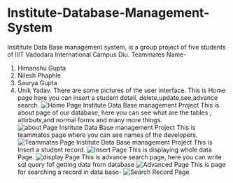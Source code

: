 # Institute-Database-Management-System
Insititute Data Base management system, is a group project of five students of IIIT Vadodara International Campus Diu.
Teammates Name-
1. Himanshu Gupta
2. Nilesh Phaphle
3. Saurya Gupta
4. Unik Yadav.
There are some pictures of the user interface.
This is Home page here you can insert a student detail, delete,update,see,advance search.
![Home Page Institute Data Base management Project](https://github.com/himanshug9119/Personal-Website/assets/98010161/a9e23b13-7933-4b9d-9646-16934c5ceea8)
This is about page of our database, here you can see what are the tables , attirbuts,and normal forms and many more things.
![about Page Institute Data Base management Project](https://github.com/himanshug9119/Personal-Website/assets/98010161/879c4a5d-1faf-436b-93fa-40a15a8dd8b3)
This is teammates page where you can see names of the developers.
![Teammates Page Institute Data Base management Project](https://github.com/himanshug9119/Personal-Website/assets/98010161/932b2275-97ff-4adf-ae49-1d833a0f6737)
This is Insert a student record.
![Insert Page](https://github.com/himanshug9119/Personal-Website/assets/98010161/f0e40a15-2a08-403d-b04d-92a252cfe207)
This is displaying whole data Page.
![display Page](https://github.com/himanshug9119/Personal-Website/assets/98010161/f1c19635-4f03-47cb-b1d7-2b10d7887acf)
This is advance search page, here you can write sql query fof getting data from database
![Advanced Page](https://github.com/himanshug9119/Personal-Website/assets/98010161/eb639278-ad83-42ab-baf8-326a0c0f9f20)
This is page for searching a record in data base-
![Search Record Page](https://github.com/himanshug9119/Personal-Website/assets/98010161/f86d3eaf-470f-465f-a940-dabf2f22a6d7) 
